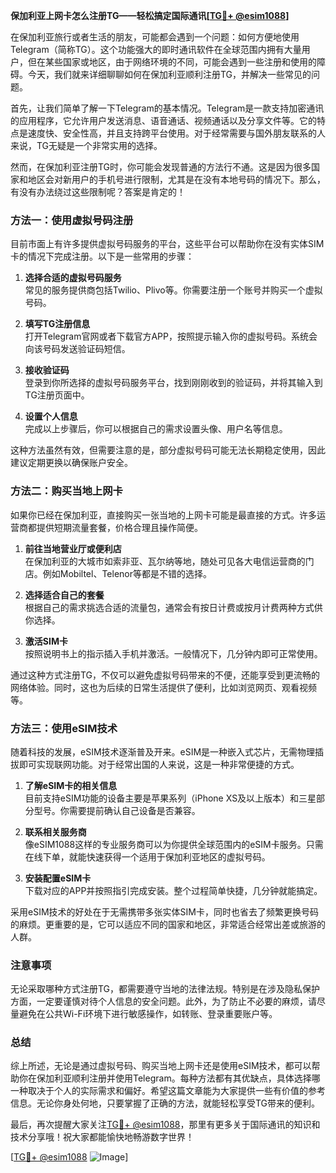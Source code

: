 **保加利亚上网卡怎么注册TG——轻松搞定国际通讯[[TG💪+ @esim1088](https://t.me/s/esim1088)]**

在保加利亚旅行或者生活的朋友，可能都会遇到一个问题：如何方便地使用Telegram（简称TG）。这个功能强大的即时通讯软件在全球范围内拥有大量用户，但在某些国家或地区，由于网络环境的不同，可能会遇到一些注册和使用的障碍。今天，我们就来详细聊聊如何在保加利亚顺利注册TG，并解决一些常见的问题。

首先，让我们简单了解一下Telegram的基本情况。Telegram是一款支持加密通讯的应用程序，它允许用户发送消息、语音通话、视频通话以及分享文件等。它的特点是速度快、安全性高，并且支持跨平台使用。对于经常需要与国外朋友联系的人来说，TG无疑是一个非常实用的选择。

然而，在保加利亚注册TG时，你可能会发现普通的方法行不通。这是因为很多国家和地区会对新用户的手机号进行限制，尤其是在没有本地号码的情况下。那么，有没有办法绕过这些限制呢？答案是肯定的！

### 方法一：使用虚拟号码注册

目前市面上有许多提供虚拟号码服务的平台，这些平台可以帮助你在没有实体SIM卡的情况下完成注册。以下是一些常用的步骤：

1. **选择合适的虚拟号码服务**  
   常见的服务提供商包括Twilio、Plivo等。你需要注册一个账号并购买一个虚拟号码。
   
2. **填写TG注册信息**  
   打开Telegram官网或者下载官方APP，按照提示输入你的虚拟号码。系统会向该号码发送验证码短信。

3. **接收验证码**  
   登录到你所选择的虚拟号码服务平台，找到刚刚收到的验证码，并将其输入到TG注册页面中。

4. **设置个人信息**  
   完成以上步骤后，你可以根据自己的需求设置头像、用户名等信息。

这种方法虽然有效，但需要注意的是，部分虚拟号码可能无法长期稳定使用，因此建议定期更换以确保账户安全。

### 方法二：购买当地上网卡

如果你已经在保加利亚，直接购买一张当地的上网卡可能是最直接的方式。许多运营商都提供短期流量套餐，价格合理且操作简便。

1. **前往当地营业厅或便利店**  
   在保加利亚的大城市如索非亚、瓦尔纳等地，随处可见各大电信运营商的门店。例如Mobiltel、Telenor等都是不错的选择。

2. **选择适合自己的套餐**  
   根据自己的需求挑选合适的流量包，通常会有按日计费或按月计费两种方式供你选择。

3. **激活SIM卡**  
   按照说明书上的指示插入手机并激活。一般情况下，几分钟内即可正常使用。

通过这种方式注册TG，不仅可以避免虚拟号码带来的不便，还能享受到更流畅的网络体验。同时，这也为后续的日常生活提供了便利，比如浏览网页、观看视频等。

### 方法三：使用eSIM技术

随着科技的发展，eSIM技术逐渐普及开来。eSIM是一种嵌入式芯片，无需物理插拔即可实现联网功能。对于经常出国的人来说，这是一种非常便捷的方式。

1. **了解eSIM卡的相关信息**  
   目前支持eSIM功能的设备主要是苹果系列（iPhone XS及以上版本）和三星部分型号。你需要提前确认自己设备是否兼容。

2. **联系相关服务商**  
   像eSIM1088这样的专业服务商可以为你提供全球范围内的eSIM卡服务。只需在线下单，就能快速获得一个适用于保加利亚地区的虚拟号码。

3. **安装配置eSIM卡**  
   下载对应的APP并按照指引完成安装。整个过程简单快捷，几分钟就能搞定。

采用eSIM技术的好处在于无需携带多张实体SIM卡，同时也省去了频繁更换号码的麻烦。更重要的是，它可以适应不同的国家和地区，非常适合经常出差或旅游的人群。

### 注意事项

无论采取哪种方式注册TG，都需要遵守当地的法律法规。特别是在涉及隐私保护方面，一定要谨慎对待个人信息的安全问题。此外，为了防止不必要的麻烦，请尽量避免在公共Wi-Fi环境下进行敏感操作，如转账、登录重要账户等。

### 总结

综上所述，无论是通过虚拟号码、购买当地上网卡还是使用eSIM技术，都可以帮助你在保加利亚顺利注册并使用Telegram。每种方法都有其优缺点，具体选择哪一种取决于个人的实际需求和偏好。希望这篇文章能为大家提供一些有价值的参考信息。无论你身处何地，只要掌握了正确的方法，就能轻松享受TG带来的便利。

最后，再次提醒大家关注[TG💪+ @esim1088](https://t.me/s/esim1088)，那里有更多关于国际通讯的知识和技术分享哦！祝大家都能愉快地畅游数字世界！

[[TG💪+ @esim1088](https://t.me/s/esim1088) ![Image](https://i.postimg.cc/4NQfJmqS/Snipaste-2025-05-13-00-14-12.png)]